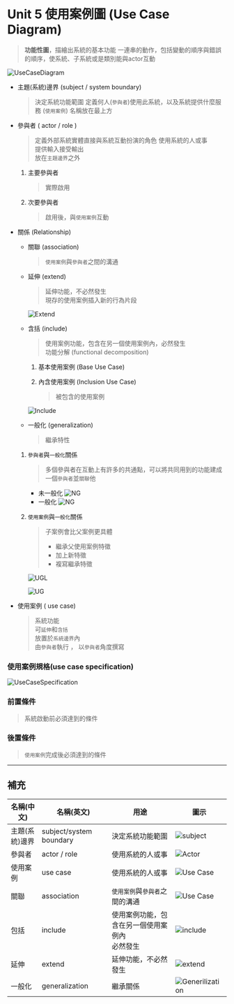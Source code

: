 # Unit 5 使用案例圖 (Use Case Diagram)
> **功能性圖**，描繪出系統的基本功能
> 一連串的動作，包括變動的順序與錯誤的順序，使系統、子系統或是類別能與actor互動

![UseCaseDiagram](/images/UseCaseDiagram.PNG "UseCaseDiagram") 

* 主題(系統)邊界 (subject / system boundary)
    > 決定系統功能範圍 定義何人(`參與者`)使用此系統，以及系統提供什麼服務 (`使用案例`)
    > 名稱放在最上方 

* 參與者 ( actor / role ) 
    > 定義外部系統實體直接與系統互動扮演的角色
    > 使用系統的人或事 <br>
    > 提供輸入接受輸出 <br>
    > 放在`主題邊界`之外 

    1. 主要參與者
        > 實際啟用

    2. 次要參與者 
        > 啟用後，與`使用案例`互動

* 關係 (Relationship)

    * 關聯 (association)
        > `使用案例`與`參與者`之間的溝通

    * 延伸 (extend) 
        > 延伸功能，不必然發生 <br>
        > 現存的使用案例插入新的行為片段

        ![Extend](/images/UseCase_E.PNG "Extend")

    * 含括 (include)
        > 使用案例功能，包含在另一個使用案例內，必然發生 <br>
        > 功能分解 (functional decomposition)  

        1. 基本使用案例 (Base Use Case)
        2. 內含使用案例 (Inclusion Use Case)

            > 被包含的使用案例

        ![Include](/images/UseCase_I.PNG "Include")
        

    * 一般化 (generalization) 
        > 繼承特性

    1. `參與者`與`一般化`關係
        > 多個參與者在互動上有許多的共通點，可以將共同用到的功能建成一個`參與者`並`關聯`他

        * 未一般化
            ![NG](/images/UseCase_NG.PNG "NG")
        * 一般化
            ![NG](/images/UseCase_G.PNG "NG")
    
    2. `使用案例`與`一般化`關係
        > 子案例會比父案例更具體
        > * 繼承父使用案例特徵
        > * 加上新特徵
        > * 複寫繼承特徵

        ![UGL](/images/UseCase_UGL.PNG "UGL")

        ![UG](/images/UseCase_UG.PNG "UG")

* 使用案例 ( use case)
    > 系統功能 <br>
    > 可`延伸`和`含括` <br>
    > 放置於`系統邊界`內  <br>
    > 由`參與者`執行 ， 以`參與者`角度撰寫

### 使用案例規格(use case specification)
 ![UseCaseSpecification](/images/UseCase_UseCaseSpecification.PNG "UseCaseSpecification")

### 前置條件
> 系統啟動前必須達到的條件

### 後置條件
> `使用案例`完成後必須達到的條件

---
## 補充

| 名稱(中文) | 名稱(英文) | 用途 | 圖示 |
|---|---|---|---|
| 主題(系統)邊界 | subject/system boundary | 決定系統功能範圍 | ![subject](/images/UseCase_Subject.PNG "subject") |
| 參與者 | actor / role | 使用系統的人或事 | ![Actor](/images/UseCase_actor.PNG "Actor") |
| 使用案例 | use case | 使用系統的人或事 | ![Use Case](/images/UseCase_UseCase.PNG "Use Case") |
| 關聯 | association | `使用案例`與`參與者`之間的溝通 | ![Use Case](/images/UseCase_Association.PNG "Use Case") |
| 包括 | include | 使用案例功能，包含在另一個使用案例內 <br> 必然發生 | ![include](/images/UseCase_Include.PNG "include") |
| 延伸 | extend | 延伸功能，不必然發生 | ![extend](/images/UseCase_Extend.PNG "extend") |
| 一般化 | generalization | 繼承關係 | ![Generilization](/images/UseCase_Generilization.PNG "Generilization") |